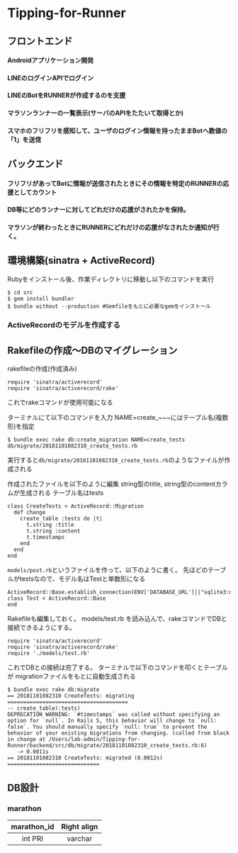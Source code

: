 # Tipping-for-Runner

## フロントエンド
#### Androidアプリケーション開発

#### LINEのログインAPIでログイン

#### LINEのBotをRUNNERが作成するのを支援

#### マラソンランナーの一覧表示(サーバのAPIをたたいて取得とか)

#### スマホのフリフリを感知して、ユーザのログイン情報を持ったままBotへ数値の「1」を送信

## バックエンド

#### フリフリがあってBotに情報が送信されたときにその情報を特定のRUNNERの応援としてカウント

#### DB等にどのランナーに対してどれだけの応援がされたかを保持。

#### マラソンが終わったときにRUNNERにどれだけの応援がなされたか通知が行く。

## 環境構築(sinatra + ActiveRecord)

Rubyをインストール後、作業ディレクトリに移動し以下のコマンドを実行

```
$ cd src
$ gem install bundler
$ bundle without --production #Gemfileをもとに必要なgemをインストール
```
### ActiveRecordのモデルを作成する
## Rakefileの作成〜DBのマイグレーション

rakefileの作成(作成済み)

```
require 'sinatra/activerecord'
require 'sinatra/activerecord/rake'
```

これでrakeコマンドが使用可能になる

ターミナルにて以下のコマンドを入力
NAME=create_~~~にはテーブル名(複数形)を指定

```
$ bundle exec rake db:create_migration NAME=create_tests
db/migrate/20181101082310_create_tests.rb
```

実行すると``db/migrate/20181101082310_create_tests.rb``のようなファイルが作成される

作成されたファイルを以下のように編集
string型のtitle, string型のcontentカラムが生成される
テーブル名はtests

```
class CreateTests < ActiveRecord::Migration
  def change
    create_table :tests do |t|
      t.string :title
      t.string :content
      t.timestamps
    end
  end
end
```

``models/post.rb``というファイルを作って、以下のように書く。
先ほどのテーブルがtestsなので、モデル名はTestと単数形になる

```
ActiveRecord::Base.establish_connection(ENV['DATABASE_URL']||"sqlite3:db/development.db")
class Test < ActiveRecord::Base
end
```

Rakefileも編集しておく。 models/test.rb を読み込んで、rakeコマンドでDBと接続できるようにする。

```
require 'sinatra/activerecord'
require 'sinatra/activerecord/rake'
require './models/test.rb'
```

これでDBとの接続は完了する。
ターミナルで以下のコマンドを叩くとテーブルが
migrationファイルをもとに自動生成される

```
$ bundle exec rake db:migrate
== 20181101082310 CreateTests: migrating ======================================
-- create_table(:tests)
DEPRECATION WARNING: `#timestamps` was called without specifying an option for `null`. In Rails 5, this behavior will change to `null: false`. You should manually specify `null: true` to prevent the behavior of your existing migrations from changing. (called from block in change at /Users/lab-admin/Tipping-for-Runner/backend/src/db/migrate/20181101082310_create_tests.rb:6)
   -> 0.0011s
== 20181101082310 CreateTests: migrated (0.0012s) =============================
```

## DB設計

### marathon

|marathon_id  | Right align  |
|:-----------:|:------------:|
|int       PRI|varchar       | 
